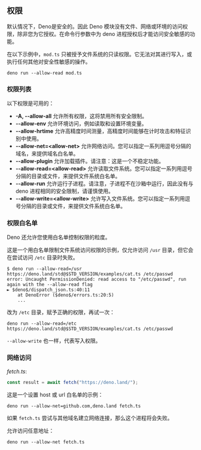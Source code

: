 ## 权限

默认情况下，Deno是安全的。因此 Deno 模块没有文件、网络或环境的访问权限，除非您为它授权。在命令行参数中为 deno 进程授权后才能访问安全敏感的功能。

在以下示例中，`mod.ts` 只被授予文件系统的只读权限。它无法对其进行写入，或执行任何其他对安全性敏感的操作。

```shell
deno run --allow-read mod.ts
```

### 权限列表

以下权限是可用的：

- **-A, --allow-all** 允许所有权限，这将禁用所有安全限制。
- **--allow-env** 允许环境访问，例如读取和设置环境变量。
- **--allow-hrtime** 允许高精度时间测量，高精度时间能够在计时攻击和特征识别中使用。
- **--allow-net=\<allow-net\>** 允许网络访问。您可以指定一系列用逗号分隔的域名，来提供域名白名单。
- **--allow-plugin** 允许加载插件。请注意：这是一个不稳定功能。
- **--allow-read=\<allow-read\>** 允许读取文件系统。您可以指定一系列用逗号分隔的目录或文件，来提供文件系统白名单。
- **--allow-run** 允许运行子进程。请注意，子进程不在沙箱中运行，因此没有与 deno 进程相同的安全限制，请谨慎使用。
- **--allow-write=\<allow-write\>** 允许写入文件系统。您可以指定一系列用逗号分隔的目录或文件，来提供文件系统白名单。

### 权限白名单

Deno 还允许您使用白名单控制权限的粒度。

这是一个用白名单限制文件系统访问权限的示例，仅允许访问 `/usr` 目录，但它会在尝试访问 `/etc` 目录时失败。

```shell
$ deno run --allow-read=/usr https://deno.land/std@$STD_VERSION/examples/cat.ts /etc/passwd
error: Uncaught PermissionDenied: read access to "/etc/passwd", run again with the --allow-read flag
► $deno$/dispatch_json.ts:40:11
    at DenoError ($deno$/errors.ts:20:5)
    ...
```

改为 `/etc` 目录，赋予正确的权限，再试一次：

```shell
deno run --allow-read=/etc https://deno.land/std@$STD_VERSION/examples/cat.ts /etc/passwd
```

`--allow-write` 也一样，代表写入权限。

### 网络访问

_fetch.ts_:

```ts
const result = await fetch("https://deno.land/");
```

这是一个设置 host 或 url 白名单的示例：

```shell
deno run --allow-net=github.com,deno.land fetch.ts
```

如果 `fetch.ts` 尝试与其他域名建立网络连接，那么这个进程将会失败。

允许访问任意地址：

```shell
deno run --allow-net fetch.ts
```
